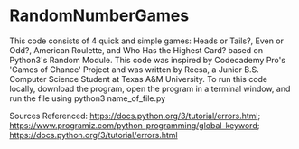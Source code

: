 # RandomNumberGames
This code consists of 4 quick and simple games: Heads or Tails?, Even or Odd?, American Roulette, and Who Has the Highest Card? based on Python3's Random Module.
This code was inspired by Codecademy Pro's 'Games of Chance' Project and was written by Reesa, a Junior B.S. Computer Science Student at Texas A&amp;M University.
To run this code locally, download the program, open the program in a terminal window, and run the file using python3 name_of_file.py

Sources Referenced:
https://docs.python.org/3/tutorial/errors.html;
https://www.programiz.com/python-programming/global-keyword;
https://docs.python.org/3/tutorial/errors.html
